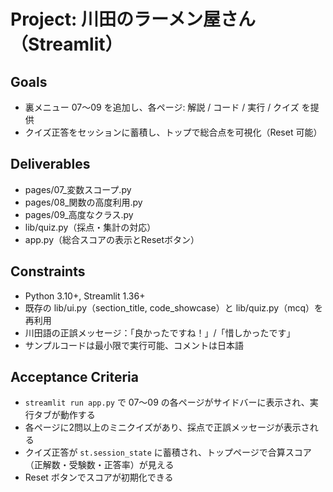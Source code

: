 # Project: 川田のラーメン屋さん（Streamlit）

## Goals
- 裏メニュー 07〜09 を追加し、各ページ: 解説 / コード / 実行 / クイズ を提供
- クイズ正答をセッションに蓄積し、トップで総合点を可視化（Reset 可能）

## Deliverables
- pages/07_変数スコープ.py
- pages/08_関数の高度利用.py
- pages/09_高度なクラス.py
- lib/quiz.py（採点・集計の対応）
- app.py（総合スコアの表示とResetボタン）

## Constraints
- Python 3.10+, Streamlit 1.36+
- 既存の lib/ui.py（section_title, code_showcase）と lib/quiz.py（mcq）を再利用
- 川田語の正誤メッセージ：「良かったですね！」/「惜しかったです」
- サンプルコードは最小限で実行可能、コメントは日本語

## Acceptance Criteria
- `streamlit run app.py` で 07〜09 の各ページがサイドバーに表示され、実行タブが動作する
- 各ページに2問以上のミニクイズがあり、採点で正誤メッセージが表示される
- クイズ正答が `st.session_state` に蓄積され、トップページで合算スコア（正解数・受験数・正答率）が見える
- Reset ボタンでスコアが初期化できる
